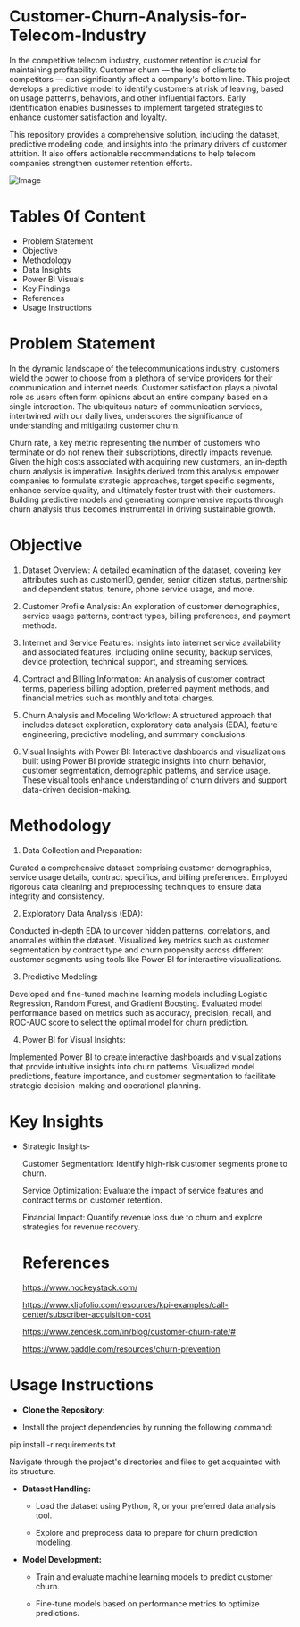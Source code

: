 # Customer-Churn-Analysis-for-Telecom-Industry

In the competitive telecom industry, customer retention is crucial for maintaining profitability. Customer churn — the loss of clients to competitors — can significantly affect a company's bottom line. This project develops a predictive model to identify customers at risk of leaving, based on usage patterns, behaviors, and other influential factors. Early identification enables businesses to implement targeted strategies to enhance customer satisfaction and loyalty.

This repository provides a comprehensive solution, including the dataset, predictive modeling code, and insights into the primary drivers of customer attrition. It also offers actionable recommendations to help telecom companies strengthen customer retention efforts.

![Image](https://github.com/user-attachments/assets/5d0f4276-6ce7-48a6-8fd3-d2cf46fd9001)


# Tables 0f Content

* Problem Statement
* Objective
* Methodology
* Data Insights
* Power BI Visuals
* Key Findings
* References
* Usage Instructions

# Problem Statement

In the dynamic landscape of the telecommunications industry, customers wield the power to choose from a plethora of service providers for their communication and internet needs. Customer satisfaction plays a pivotal role as users often form opinions about an entire company based on a single interaction. The ubiquitous nature of communication services, intertwined with our daily lives, underscores the significance of understanding and mitigating customer churn.

Churn rate, a key metric representing the number of customers who terminate or do not renew their subscriptions, directly impacts revenue. Given the high costs associated with acquiring new customers, an in-depth churn analysis is imperative. Insights derived from this analysis empower companies to formulate strategic approaches, target specific segments, enhance service quality, and ultimately foster trust with their customers. Building predictive models and generating comprehensive reports through churn analysis thus becomes instrumental in driving sustainable growth.

# Objective

1. Dataset Overview:
A detailed examination of the dataset, covering key attributes such as customerID, gender, senior citizen status, partnership and dependent status, tenure, phone service usage, and more.

2. Customer Profile Analysis:
An exploration of customer demographics, service usage patterns, contract types, billing preferences, and payment methods.

3. Internet and Service Features:
Insights into internet service availability and associated features, including online security, backup services, device protection, technical support, and streaming services.

4. Contract and Billing Information:
An analysis of customer contract terms, paperless billing adoption, preferred payment methods, and financial metrics such as monthly and total charges.

5. Churn Analysis and Modeling Workflow:
A structured approach that includes dataset exploration, exploratory data analysis (EDA), feature engineering, predictive modeling, and summary conclusions.

6. Visual Insights with Power BI:
Interactive dashboards and visualizations built using Power BI provide strategic insights into churn behavior, customer segmentation, demographic patterns, and service usage. These visual tools enhance understanding of churn drivers and support data-driven decision-making.

# Methodology

1. Data Collection and Preparation:

Curated a comprehensive dataset comprising customer demographics, service usage details, contract specifics, and billing preferences.
Employed rigorous data cleaning and preprocessing techniques to ensure data integrity and consistency.

2. Exploratory Data Analysis (EDA):

Conducted in-depth EDA to uncover hidden patterns, correlations, and anomalies within the dataset.
Visualized key metrics such as customer segmentation by contract type and churn propensity across different customer segments using tools like Power BI for interactive visualizations.

3. Predictive Modeling:

Developed and fine-tuned machine learning models including Logistic Regression, Random Forest, and Gradient Boosting.
Evaluated model performance based on metrics such as accuracy, precision, recall, and ROC-AUC score to select the optimal model for churn prediction.

4. Power BI for Visual Insights:
   
Implemented Power BI to create interactive dashboards and visualizations that provide intuitive insights into churn patterns.
Visualized model predictions, feature importance, and customer segmentation to facilitate strategic decision-making and operational planning.

# Key Insights

* Strategic Insights-
   
  Customer Segmentation: Identify high-risk customer segments prone to churn.
  
  Service Optimization: Evaluate the impact of service features and contract terms on customer retention.
  
  Financial Impact: Quantify revenue loss due to churn and explore strategies for revenue recovery.

  # References

  https://www.hockeystack.com/
  
  https://www.klipfolio.com/resources/kpi-examples/call-center/subscriber-acquisition-cost
  
  https://www.zendesk.com/in/blog/customer-churn-rate/#
  
  https://www.paddle.com/resources/churn-prevention

# Usage Instructions

* __Clone the Repository:__


* Install the project dependencies by running the following command:

 pip install -r requirements.txt

 Navigate through the project's directories and files to get acquainted with its structure.

* __Dataset Handling:__

  * Load the dataset using Python, R, or your preferred data analysis tool.
    
  * Explore and preprocess data to prepare for churn prediction modeling.

* __Model Development:__

  * Train and evaluate machine learning models to predict customer churn.
    
  * Fine-tune models based on performance metrics to optimize predictions.
